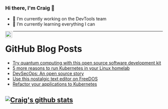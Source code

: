 ### Hi there, I'm Craig 👋

<!--
**CraigTeelFugro/CraigTeelFugro** is a ✨ _special_ ✨ repository because its `README.md` (this file) appears on your GitHub profile.

Here are some ideas to get you started:
-->

- 🔭 I’m currently working on the DevTools team
- 🌱 I’m currently learning everything I can

[<img align="left" alt="Craig Teel | LinkedIn" width="22px" src="https://cdn.jsdelivr.net/npm/simple-icons@v3/icons/linkedin.svg" />][linkedin]

---

# GitHub Blog Posts

<!-- BLOG-POST-LIST:START -->
- [Try quantum computing with this open source software development kit](https://opensource.com/article/21/6/qiskit)
- [5 more reasons to run Kubernetes in your Linux homelab](https://opensource.com/article/21/6/kubernetes-linux-homelab)
- [DevSecOps: An open source story](https://opensource.com/article/21/6/open-sourcing-devsecops)
- [Use this nostalgic text editor on FreeDOS](https://opensource.com/article/21/6/edlin-freedos)
- [Refactor your applications to Kubernetes](https://opensource.com/article/21/6/tackle-diva-kubernetes)
<!-- BLOG-POST-LIST:END -->

## [![Craig's github stats](https://github-readme-stats.vercel.app/api?username=craigteelfugro)](https://github.com/anuraghazra/github-readme-stats)


[linkedin]: https://linkedin.com/in/craig-teel-b8786771
